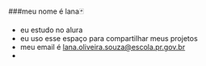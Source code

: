 ###meu nome é lana🃏
- eu estudo no alura
- eu uso esse espaço para compartilhar meus projetos
- meu email é lana.oliveira.souza@escola.pr.gov.br
- 
